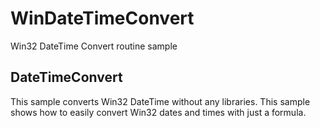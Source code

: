 # WinDateTimeConvert
Win32 DateTime Convert routine sample

## DateTimeConvert
This sample converts Win32 DateTime without any libraries.
This sample shows how to easily convert Win32 dates and times with just a formula.

